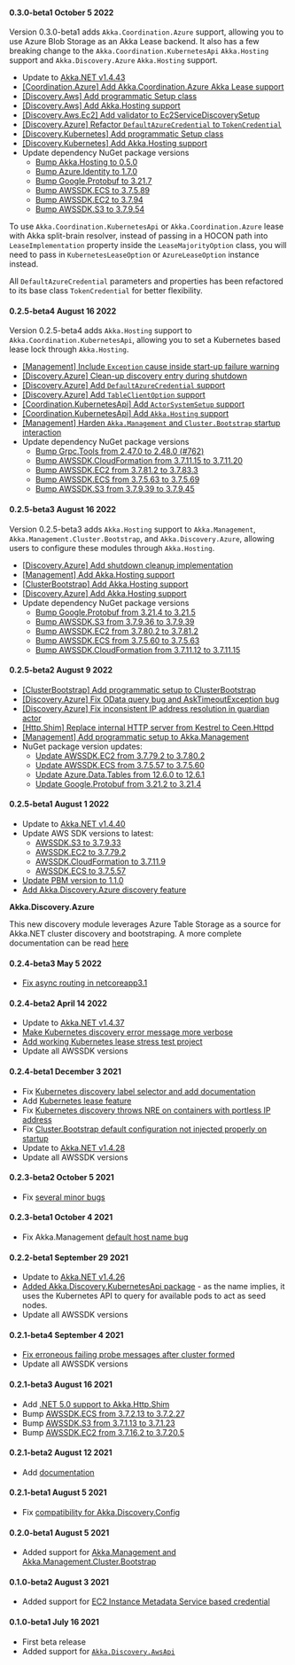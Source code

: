 #### 0.3.0-beta1 October 5 2022 ####

Version 0.3.0-beta1 adds `Akka.Coordination.Azure` support, allowing you to use Azure Blob Storage as an Akka Lease backend. It also has a few breaking change to the `Akka.Coordination.KubernetesApi` `Akka.Hosting` support and `Akka.Discovery.Azure` `Akka.Hosting` support.

* Update to [Akka.NET v1.4.43](https://github.com/akkadotnet/akka.net/releases/tag/1.4.43)
* [[Coordination.Azure] Add Akka.Coordination.Azure Akka Lease support](https://github.com/akkadotnet/Akka.Management/pull/865)
* [[Discovery.Aws] Add programmatic Setup class](https://github.com/akkadotnet/Akka.Management/pull/802)
* [[Discovery.Aws] Add Akka.Hosting support](https://github.com/akkadotnet/Akka.Management/pull/818)
* [[Discovery.Aws.Ec2] Add validator to Ec2ServiceDiscoverySetup](https://github.com/akkadotnet/Akka.Management/pull/846)
* [[Discovery.Azure] Refactor `DefaultAzureCredential` to `TokenCredential`](https://github.com/akkadotnet/Akka.Management/pull/892)
* [[Discovery.Kubernetes] Add programmatic Setup class](https://github.com/akkadotnet/Akka.Management/pull/819)
* [[Discovery.Kubernetes] Add Akka.Hosting support](https://github.com/akkadotnet/Akka.Management/pull/822)
* Update dependency NuGet package versions
  * [Bump Akka.Hosting to 0.5.0](https://github.com/akkadotnet/Akka.Management/pull/907)
  * [Bump Azure.Identity to 1.7.0](https://github.com/akkadotnet/Akka.Management/pull/859)
  * [Bump Google.Protobuf to 3.21.7](https://github.com/akkadotnet/Akka.Management/pull/897)
  * [Bump AWSSDK.ECS to 3.7.5.89](https://github.com/akkadotnet/Akka.Management/pull/905)
  * [Bump AWSSDK.EC2 to 3.7.94](https://github.com/akkadotnet/Akka.Management/pull/906)
  * [Bump AWSSDK.S3 to 3.7.9.54](https://github.com/akkadotnet/Akka.Management/pull/855)

To use `Akka.Coordination.KubernetesApi` or `Akka.Coordination.Azure` lease with Akka split-brain resolver, instead of passing in a HOCON path into `LeaseImplementation` property inside the `LeaseMajorityOption` class, you will need to pass in `KubernetesLeaseOption` or `AzureLeaseOption` instance instead.

All `DefaultAzureCredential` parameters and properties has been refactored to its base class `TokenCredential` for better flexibility. 

#### 0.2.5-beta4 August 16 2022 ####

Version 0.2.5-beta4 adds `Akka.Hosting` support to `Akka.Coordination.KubernetesApi`, allowing you to set a Kubernetes based lease lock through `Akka.Hosting`.

* [[Management] Include `Exception` cause inside start-up failure warning](https://github.com/akkadotnet/Akka.Management/pull/779)
* [[Discovery.Azure] Clean-up discovery entry during shutdown](https://github.com/akkadotnet/Akka.Management/pull/780)
* [[Discovery.Azure] Add `DefaultAzureCredential` support](https://github.com/akkadotnet/Akka.Management/pull/778)
* [[Discovery.Azure] Add `TableClientOption` support](https://github.com/akkadotnet/Akka.Management/pull/783)
* [[Coordination.KubernetesApi] Add `ActorSystemSetup` support](https://github.com/akkadotnet/Akka.Management/pull/781)
* [[Coordination.KubernetesApi] Add `Akka.Hosting` support](https://github.com/akkadotnet/Akka.Management/pull/784)
* [[Management] Harden `Akka.Management` and `Cluster.Bootstrap` startup interaction](https://github.com/akkadotnet/Akka.Management/pull/789)
* Update dependency NuGet package versions
  * [Bump Grpc.Tools from 2.47.0 to 2.48.0 (#762)](https://github.com/akkadotnet/Akka.Management/pull/762)
  * [Bump AWSSDK.CloudFormation from 3.7.11.15 to 3.7.11.20](https://github.com/akkadotnet/Akka.Management/pull/793)
  * [Bump AWSSDK.EC2 from 3.7.81.2 to 3.7.83.3](https://github.com/akkadotnet/Akka.Management/pull/799)
  * [Bump AWSSDK.ECS from 3.7.5.63 to 3.7.5.69](https://github.com/akkadotnet/Akka.Management/pull/798)
  * [Bump AWSSDK.S3 from 3.7.9.39 to 3.7.9.45](https://github.com/akkadotnet/Akka.Management/pull/797)

#### 0.2.5-beta3 August 16 2022 ####

Version 0.2.5-beta3 adds `Akka.Hosting` support to `Akka.Management`, `Akka.Management.Cluster.Bootstrap`, and `Akka.Discovery.Azure`, allowing users to configure these modules through `Akka.Hosting`.

* [[Discovery.Azure] Add shutdown cleanup implementation](https://github.com/akkadotnet/Akka.Management/pull/742)
* [[Management] Add Akka.Hosting support](https://github.com/akkadotnet/Akka.Management/pull/747)
* [[ClusterBootstrap] Add Akka.Hosting support](https://github.com/akkadotnet/Akka.Management/pull/747)
* [[Discovery.Azure] Add Akka.Hosting support](https://github.com/akkadotnet/Akka.Management/pull/747)
* Update dependency NuGet package versions
  * [Bump Google.Protobuf from 3.21.4 to 3.21.5](https://github.com/akkadotnet/Akka.Management/pull/748)
  * [Bump AWSSDK.S3 from 3.7.9.36 to 3.7.9.39](https://github.com/akkadotnet/Akka.Management/pull/758)
  * [Bump AWSSDK.EC2 from 3.7.80.2 to 3.7.81.2](https://github.com/akkadotnet/Akka.Management/pull/758)
  * [Bump AWSSDK.ECS from 3.7.5.60 to 3.7.5.63](https://github.com/akkadotnet/Akka.Management/pull/760)
  * [Bump AWSSDK.CloudFormation from 3.7.11.12 to 3.7.11.15](https://github.com/akkadotnet/Akka.Management/pull/759)

#### 0.2.5-beta2 August 9 2022 ####
* [[ClusterBootstrap] Add programmatic setup to ClusterBootstrap](https://github.com/akkadotnet/Akka.Management/pull/730)
* [[Discovery.Azure] Fix OData query bug and AskTimeoutException bug](https://github.com/akkadotnet/Akka.Management/pull/723)
* [[Discovery.Azure] Fix inconsistent IP address resolution in guardian actor](https://github.com/akkadotnet/Akka.Management/pull/728)
* [[Http.Shim] Replace internal HTTP server from Kestrel to Ceen.Httpd](https://github.com/akkadotnet/Akka.Management/pull/729)
* [[Management] Add programmatic setup to Akka.Management](https://github.com/akkadotnet/Akka.Management/pull/731)
* NuGet package version updates:
  * [Update AWSSDK.EC2 from 3.7.79.2 to 3.7.80.2](https://github.com/akkadotnet/Akka.Management/pull/733)
  * [Update AWSSDK.ECS from 3.7.5.57 to 3.7.5.60](https://github.com/akkadotnet/Akka.Management/pull/732)
  * [Update Azure.Data.Tables from 12.6.0 to 12.6.1](https://github.com/akkadotnet/Akka.Management/pull/718)
  * [Update Google.Protobuf from 3.21.2 to 3.21.4](https://github.com/akkadotnet/Akka.Management/pull/724)

#### 0.2.5-beta1 August 1 2022 ####

* Update to [Akka.NET v1.4.40](https://github.com/akkadotnet/akka.net/releases/tag/1.4.40)
* Update AWS SDK versions to latest:
  * [AWSSDK.S3 to 3.7.9.33](https://github.com/akkadotnet/Akka.Management/pull/709)
  * [AWSSDK.EC2 to 3.7.79.2](https://github.com/akkadotnet/Akka.Management/pull/708)
  * [AWSSDK.CloudFormation to 3.7.11.9](https://github.com/akkadotnet/Akka.Management/pull/710)
  * [AWSSDK.ECS to 3.7.5.57](https://github.com/akkadotnet/Akka.Management/pull/711)
* [Update PBM version to 1.1.0](https://github.com/akkadotnet/Akka.Management/pull/631)
* [Add Akka.Discovery.Azure discovery feature](https://github.com/akkadotnet/Akka.Management/pull/716)

__Akka.Discovery.Azure__

This new discovery module leverages Azure Table Storage as a source for Akka.NET cluster discovery and bootstraping. A more complete documentation can be read [here](https://github.com/akkadotnet/Akka.Management/tree/dev/src/discovery/azure/Akka.Discovery.Azure)

#### 0.2.4-beta3 May 5 2022 ####

* [Fix async routing in netcoreapp3.1](https://github.com/akkadotnet/Akka.Management/pull/563)

#### 0.2.4-beta2 April 14 2022 ####

* Update to [Akka.NET v1.4.37](https://github.com/akkadotnet/akka.net/releases/tag/1.4.37)
* [Make Kubernetes discovery error message more verbose](https://github.com/akkadotnet/Akka.Management/pull/518)
* [Add working Kubernetes lease stress test project](https://github.com/akkadotnet/Akka.Management/pull/530)
* Update all AWSSDK versions

#### 0.2.4-beta1 December 3 2021 ####
* Fix [Kubernetes discovery label selector and add documentation](https://github.com/akkadotnet/Akka.Management/pull/168)
* Add [Kubernetes lease feature](https://github.com/akkadotnet/Akka.Management/pull/213)
* Fix [Kubernetes discovery throws NRE on containers with portless IP address](https://github.com/akkadotnet/Akka.Management/pull/230)
* Fix [Cluster.Bootstrap default configuration not injected properly on startup](https://github.com/akkadotnet/Akka.Management/pull/221)
* Update to [Akka.NET v1.4.28](https://github.com/akkadotnet/akka.net/releases/tag/1.4.28) 
* Update all AWSSDK versions

#### 0.2.3-beta2 October 5 2021 ####
* Fix [several minor bugs](https://github.com/akkadotnet/Akka.Management/pull/168) 

#### 0.2.3-beta1 October 4 2021 ####
* Fix Akka.Management [default host name bug](https://github.com/akkadotnet/Akka.Management/pull/156)

#### 0.2.2-beta1 September 29 2021 ####
* Update to [Akka.NET v1.4.26](https://github.com/akkadotnet/akka.net/releases/tag/1.4.26)
* [Added Akka.Discovery.KubernetesApi package](https://github.com/akkadotnet/Akka.Management/pull/145) - as the name implies, it uses the Kubernetes API to query for available pods to act as seed nodes.
* Update all AWSSDK versions

#### 0.2.1-beta4 September 4 2021 ####
* [Fix erroneous failing probe messages after cluster formed](https://github.com/akkadotnet/Akka.Management/pull/79)
* Update all AWSSDK versions

#### 0.2.1-beta3 August 16 2021 ####
* Add [.NET 5.0 support to Akka.Http.Shim](https://github.com/akkadotnet/Akka.Management/pull/29)
* Bump [AWSSDK.ECS from 3.7.2.13 to 3.7.2.27](https://github.com/akkadotnet/Akka.Management/pull/32)
* Bump [AWSSDK.S3 from 3.7.1.13 to 3.7.1.23](https://github.com/akkadotnet/Akka.Management/pull/34)
* Bump [AWSSDK.EC2 from 3.7.16.2 to 3.7.20.5](https://github.com/akkadotnet/Akka.Management/pull/36)

#### 0.2.1-beta2 August 12 2021 ####
* Add [documentation](https://github.com/akkadotnet/Akka.Management/pull/25)

#### 0.2.1-beta1 August 5 2021 ####
* Fix [compatibility for Akka.Discovery.Config](https://github.com/akkadotnet/Akka.Management/pull/20)

#### 0.2.0-beta1 August 5 2021 ####
* Added support for [Akka.Management and Akka.Management.Cluster.Bootstrap](https://github.com/akkadotnet/Akka.Management/pull/13)

#### 0.1.0-beta2 August 3 2021 ####
* Added support for [EC2 Instance Metadata Service based credential](https://github.com/akkadotnet/Akka.Management/pull/14)

#### 0.1.0-beta1 July 16 2021 ####
* First beta release
* Added support for [`Akka.Discovery.AwsApi`](https://github.com/akkadotnet/Akka.Management/blob/dev/src/discovery/Akka.Discovery.AwsApi)

